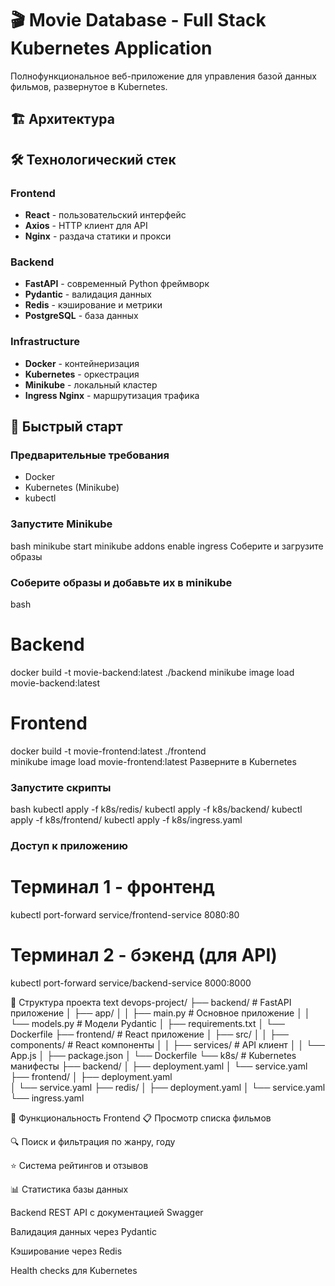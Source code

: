 # 🎬 Movie Database - Full Stack Kubernetes Application

Полнофункциональное веб-приложение для управления базой данных фильмов, развернутое в Kubernetes.

## 🏗️ Архитектура


## 🛠️ Технологический стек

### Frontend
- **React** - пользовательский интерфейс
- **Axios** - HTTP клиент для API
- **Nginx** - раздача статики и прокси

### Backend  
- **FastAPI** - современный Python фреймворк
- **Pydantic** - валидация данных
- **Redis** - кэширование и метрики
- **PostgreSQL** - база данных

### Infrastructure
- **Docker** - контейнеризация
- **Kubernetes** - оркестрация
- **Minikube** - локальный кластер
- **Ingress Nginx** - маршрутизация трафика

## 🚀 Быстрый старт

### Предварительные требования
- Docker
- Kubernetes (Minikube)
- kubectl

### Запустите Minikube

bash
minikube start
minikube addons enable ingress
Соберите и загрузите образы

### Соберите образы и добавьте их в minikube
bash
# Backend
docker build -t movie-backend:latest ./backend
minikube image load movie-backend:latest

# Frontend
docker build -t movie-frontend:latest ./frontend  
minikube image load movie-frontend:latest
Разверните в Kubernetes

### Запустите скрипты
bash
kubectl apply -f k8s/redis/
kubectl apply -f k8s/backend/
kubectl apply -f k8s/frontend/
kubectl apply -f k8s/ingress.yaml

### Доступ к приложению
# Терминал 1 - фронтенд
kubectl port-forward service/frontend-service 8080:80

# Терминал 2 - бэкенд (для API)
kubectl port-forward service/backend-service 8000:8000

📁 Структура проекта
text
devops-project/
├── backend/                 # FastAPI приложение
│   ├── app/
│   │   ├── main.py         # Основное приложение
│   │   └── models.py       # Модели Pydantic
│   ├── requirements.txt
│   └── Dockerfile
├── frontend/               # React приложение
│   ├── src/
│   │   ├── components/     # React компоненты
│   │   ├── services/       # API клиент
│   │   └── App.js
│   ├── package.json
│   └── Dockerfile
└── k8s/                    # Kubernetes манифесты
    ├── backend/
    │   ├── deployment.yaml
    │   └── service.yaml
    ├── frontend/
    │   ├── deployment.yaml  
    │   └── service.yaml
    ├── redis/
    │   ├── deployment.yaml
    │   └── service.yaml
    └── ingress.yaml

🎯 Функциональность
Frontend
📋 Просмотр списка фильмов

🔍 Поиск и фильтрация по жанру, году

⭐ Система рейтингов и отзывов

📊 Статистика базы данных

Backend
REST API с документацией Swagger

Валидация данных через Pydantic

Кэширование через Redis

Health checks для Kubernetes
